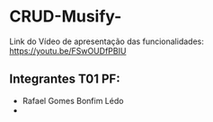 # CRUD-Musify-
Link do Vídeo de apresentação das funcionalidades: https://youtu.be/FSwOUDfPBIU
## Integrantes T01 PF:
- Rafael Gomes Bonfim Lédo
- 
